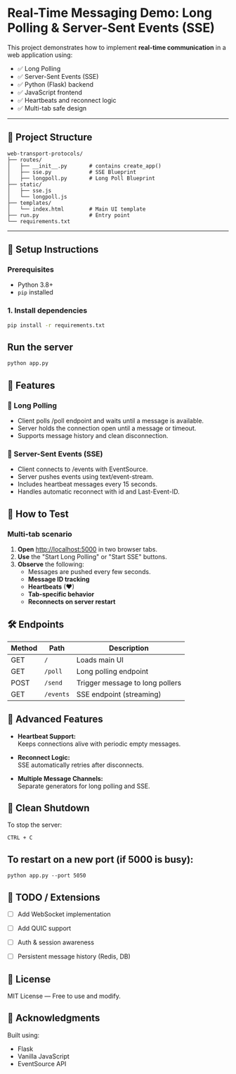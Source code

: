 # Real-Time Messaging Demo: Long Polling & Server-Sent Events (SSE)

This project demonstrates how to implement **real-time communication** in a web application using:

- ✅ Long Polling
- ✅ Server-Sent Events (SSE)
- ✅ Python (Flask) backend
- ✅ JavaScript frontend
- ✅ Heartbeats and reconnect logic
- ✅ Multi-tab safe design

---

## 📂 Project Structure
```
web-transport-protocols/
├── routes/
│   ├── __init__.py       # contains create_app()
│   ├── sse.py            # SSE Blueprint
│   ├── longpoll.py       # Long Poll Blueprint
├── static/
│   ├── sse.js
│   └── longpoll.js
├── templates/
│   └── index.html        # Main UI template
├── run.py                # Entry point
└── requirements.txt
```
---

## 🚀 Setup Instructions

### Prerequisites
- Python 3.8+
- `pip` installed

### 1. Install dependencies

```bash
pip install -r requirements.txt
```

## Run the server
``` bash
python app.py
```

## 🧠 Features
### 🔁 Long Polling
- Client polls /poll endpoint and waits until a message is available.
- Server holds the connection open until a message or timeout.
- Supports message history and clean disconnection.

### 📡 Server-Sent Events (SSE)
- Client connects to /events with EventSource.
- Server pushes events using text/event-stream.
- Includes heartbeat messages every 15 seconds.
- Handles automatic reconnect with id and Last-Event-ID.


## 🧪 How to Test

### Multi-tab scenario

1. **Open** [http://localhost:5000](http://localhost:5000) in two browser tabs.
2. **Use** the "Start Long Polling" or "Start SSE" buttons.
3. **Observe** the following:
   - Messages are pushed every few seconds.
   - **Message ID tracking**
   - **Heartbeats** (♥)
   - **Tab-specific behavior**
   - **Reconnects on server restart**


## 🛠️ Endpoints

| Method | Path      | Description                        |
|--------|-----------|------------------------------------|
| GET    | `/`       | Loads main UI                      |
| GET    | `/poll`   | Long polling endpoint              |
| POST   | `/send`   | Trigger message to long pollers    |
| GET    | `/events` | SSE endpoint (streaming)           |


## 🔄 Advanced Features

- **Heartbeat Support:**  
  Keeps connections alive with periodic empty messages.

- **Reconnect Logic:**  
  SSE automatically retries after disconnects.

- **Multiple Message Channels:**  
  Separate generators for long polling and SSE.


## 🧹 Clean Shutdown

To stop the server:
``` 
CTRL + C
```

## To restart on a new port (if 5000 is busy):
```
python app.py --port 5050
```

## 📌 TODO / Extensions

- [ ] Add WebSocket implementation  
- [ ] Add QUIC support  
- [ ] Auth & session awareness  
- [ ] Persistent message history (Redis, DB)


## 📃 License

MIT License — Free to use and modify.


## 🤝 Acknowledgments

Built using:

- Flask
- Vanilla JavaScript
- EventSource API

